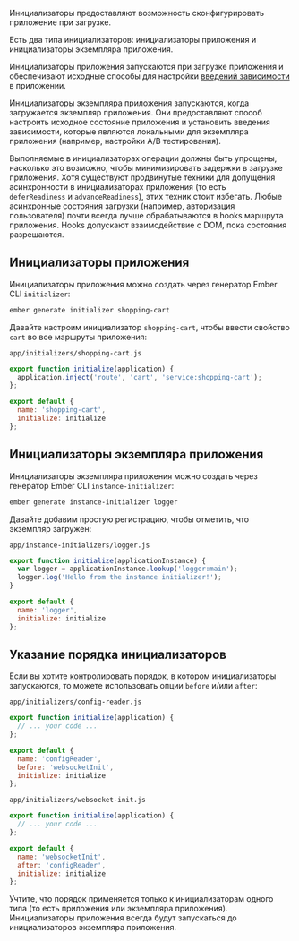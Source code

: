 Инициализаторы предоставляют возможность сконфигурировать приложение при загрузке.

Есть два типа инициализаторов: инициализаторы приложения и инициализаторы экземпляра приложения.

Инициализаторы приложения запускаются при загрузке приложения и обеспечивают исходные способы для настройки [введений зависимости](http://guides.emberjs.com/v2.1.0/applications/initializers/dependency-injection) в приложении.

Инициализаторы экземпляра приложения запускаются, когда загружается экземпляр приложения. Они предоставляют способ настроить исходное состояние приложения и установить введения зависимости, которые являются локальными для экземпляра приложения (например, настройки A/B тестирования).

Выполняемые в инициализаторах операции должны быть упрощены, насколько это возможно, чтобы минимизировать задержки в загрузке приложения. Хотя существуют продвинутые техники для допущения асинхронности в инициализаторах приложения (то есть `deferReadiness` и `advanceReadiness`), этих техник стоит избегать. Любые асинхронные состояния загрузки (например, авторизация пользователя) почти всегда лучше обрабатываются в hooks маршрута приложения. Hooks допускают взаимодействие с DOM, пока состояния разрешаются.

## Инициализаторы приложения

Инициализаторы приложения можно создать через генератор Ember CLI `initializer`:

```bash
ember generate initializer shopping-cart
```

Давайте настроим инициализатор `shopping-cart`, чтобы ввести свойство `cart` во все маршруты приложения:

`app/initializers/shopping-cart.js`
```js
export function initialize(application) {
  application.inject('route', 'cart', 'service:shopping-cart');
};

export default {
  name: 'shopping-cart',
  initialize: initialize
};
```

## Инициализаторы экземпляра приложения

Инициализаторы экземпляра приложения можно создать через генератор Ember CLI `instance-initializer`:

```bash
ember generate instance-initializer logger
```

Давайте добавим простую регистрацию, чтобы отметить, что экземпляр загружен:

`app/instance-initializers/logger.js`
```js
export function initialize(applicationInstance) {
  var logger = applicationInstance.lookup('logger:main');
  logger.log('Hello from the instance initializer!');
}

export default {
  name: 'logger',
  initialize: initialize
};
```

## Указание порядка инициализаторов

Если вы хотите контролировать порядок, в котором инициализаторы запускаются, то можете использовать опции `before` и/или `after`:

`app/initializers/config-reader.js`
```js
export function initialize(application) {
  // ... your code ...
};

export default {
  name: 'configReader',
  before: 'websocketInit',
  initialize: initialize
};
```

`app/initializers/websocket-init.js`
```js
export function initialize(application) {
  // ... your code ...
};

export default {
  name: 'websocketInit',
  after: 'configReader',
  initialize: initialize
};
```

Учтите, что порядок применяется только к инициализаторам одного типа (то есть приложения или экземпляра приложения). Инициализаторы приложения всегда будут запускаться до инициализаторов экземпляра приложения.